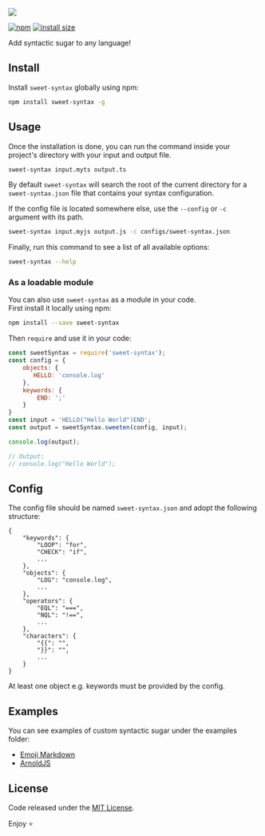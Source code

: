 ![](https://i.imgsafe.org/c8/c860d35612.png)

[![npm](https://flat.badgen.net/npm/v/sweet-syntax)](https://www.npmjs.com/package/sweet-syntax)
[![install size](https://flat.badgen.net/packagephobia/install/sweet-syntax)](https://packagephobia.now.sh/result?p=sweet-syntax)

Add syntactic sugar to any language!

## Install 
Install `sweet-syntax` globally using npm:

```bash
npm install sweet-syntax -g
```

## Usage 
Once the installation is done, you can run the command inside your project's directory with your input and output file.

```bash
sweet-syntax input.myts output.ts
```

By default `sweet-syntax` will search the root of the current directory for a `sweet-syntax.json` file that contains your syntax configuration.

If the config file is located somewhere else, use the `--config` or `-c` argument with its path.

```bash
sweet-syntax input.myjs output.js -c configs/sweet-syntax.json
```

Finally, run this command to see a list of all available options:

```bash
sweet-syntax --help
```

### As a loadable module

You can also use `sweet-syntax` as a module in your code.  
First install it locally using npm:

```bash
npm install --save sweet-syntax
```

Then `require` and use it in your code:

```javascript
const sweetSyntax = require('sweet-syntax');
const config = {
    objects: {
       HELLO: 'console.log'
    },
    keywords: {
        END: ';'
    }
}
const input = 'HELLO("Hello World")END';
const output = sweetSyntax.sweeten(config, input);

console.log(output);

// Output:
// console.log("Hello World");
```

## Config
The config file should be named `sweet-syntax.json` and adopt the following structure:

```
{
    "keywords": {
        "LOOP": "for",
        "CHECK": "if",
        ...
    },
    "objects": {
        "LOG": "console.log",
        ... 
    },
    "operators": {
        "EQL": "===",
        "NQL": "!==",
        ...
    },
    "characters": {
        "{{": "",
        "}}": "",
        ...
    }
}
```

At least one object e.g. keywords must be provided by the config.


## Examples
You can see examples of custom syntactic sugar under the examples folder:
* [Emoji Markdown](https://github.com/tgrassl/sweet-syntax/tree/master/examples/emojiMarkdown)
* [ArnoldJS](https://github.com/tgrassl/sweet-syntax/tree/master/examples/arnoldJS)

## License
Code released under the [MIT License](https://github.com/tgrassl/sweet-syntax/blob/master/LICENSE).

Enjoy ⭐️

